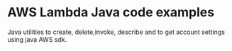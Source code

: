 # AWS Lambda Java code examples
Java utilities to create, delete,invoke, describe and to get account settings using java AWS sdk.